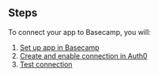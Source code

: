## Steps
To connect your app to Basecamp, you will:
1. [Set up app in Basecamp](#set-up-app-in-basecamp)
2. [Create and enable connection in Auth0](#create-and-enable-connection-in-auth0)
3. [Test connection](#test-connection)
